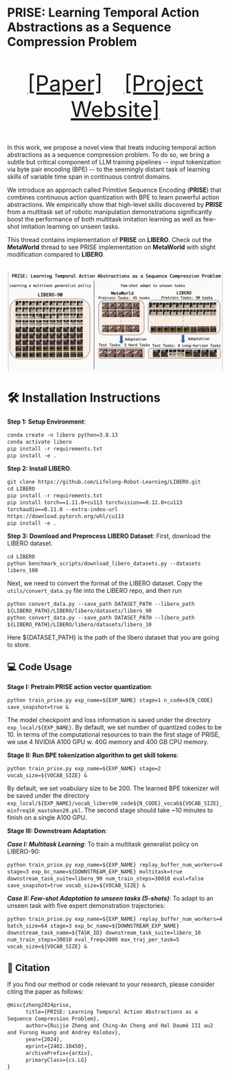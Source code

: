 # PRISE: Learning Temporal Action Abstractions as a Sequence Compression Problem
<p align="center" style="font-size: 50px">
   <a href="https://arxiv.org/pdf/2402.10450.pdf">[Paper]</a>&emsp;<a href="">[Project Website]</a>
</p>

In this work, we propose a novel view that treats inducing temporal action abstractions as a sequence compression problem. To do so, we bring a subtle but critical component of LLM training pipelines -- input tokenization via byte pair encoding (BPE) -- to the seemingly distant task of learning skills of variable time span in continuous control domains. 

We introduce an approach called Primitive Sequence Encoding (**PRISE**) that combines continuous action quantization with BPE to learn powerful action abstractions. We empirically show that high-level skills discovered by **PRISE** from a multitask set of robotic manipulation demonstrations significantly boost the performance of both multitask imitation learning as well as few-shot imitation learning on unseen tasks. 

This thread contains implementation of **PRISE** on **LIBERO**. Check out the **MetaWorld** thread to see PRISE implementation on **MetaWorld** with slight modification compared to **LIBERO**.

<p align="center">
  <br><img src='images/prise_demo.gif' width="500"/><br>
</p>

# 🛠️ Installation Instructions

**Step 1: Setup Environment**: 
```
conda create -n libero python=3.8.13
conda activate libero
pip install -r requirements.txt
pip install -e .
```

**Step 2: Install LIBERO**: 
```
git clone https://github.com/Lifelong-Robot-Learning/LIBERO.git
cd LIBERO
pip install -r requirements.txt
pip install torch==1.11.0+cu113 torchvision==0.12.0+cu113 torchaudio==0.11.0 --extra-index-url https://download.pytorch.org/whl/cu113
pip install -e .
```

**Step 3: Download and Preprocess LIBERO Dataset**: 
First, download the LIBERO dataset.
```
cd LIBERO
python benchmark_scripts/download_libero_datasets.py --datasets libero_100
```
Next, we need to convert the format of the LIBERO dataset. Copy the ``utils/convert_data.py`` file into the LIBERO repo, and then run
```
python convert_data.py --save_path DATASET_PATH --libero_path ${LIBERO_PATH}/LIBERO/libero/datasets/libero_90
python convert_data.py --save_path DATASET_PATH --libero_path ${LIBERO_PATH}/LIBERO/libero/datasets/libero_10
```
Here ${DATASET_PATH} is the path of the libero dataset that you are going to store.



## 💻 Code Usage

**Stage I: Pretrain PRISE action vector quantization**: 
```
python train_prise.py exp_name=${EXP_NAME} stage=1 n_code=${N_CODE} save_snapshot=true &
```
The model checkpoint and loss information is saved under the directory ``exp_local/${EXP_NAME}``. By default, we set number of quantized codes to be 10. In terms of the computational resources to train the first stage of PRISE, we use 4 NVIDIA A100 GPU w. 40G memory and 400 GB CPU memory. 


**Stage II: Run BPE tokenization algorithm to get skill tokens**: 
```
python train_prise.py exp_name=${EXP_NAME} stage=2 vocab_size=${VOCAB_SIZE} &
```
By default, we set voabulary size to be 200. The learned BPE tokenizer will be saved under the directory ``exp_local/${EXP_NAME}/vocab_libero90_code${N_CODE}_vocab${VOCAB_SIZE}_minfreq10_maxtoken20.pkl``. The second stage should take ~10 minutes to finish on a single A100 GPU.


**Stage III: Downstream Adaptation**:

***Case I: Multitask Learning***:
To train a multitask generalist policy on LIBERO-90:
```
python train_prise.py exp_name=${EXP_NAME} replay_buffer_num_workers=4 stage=3 exp_bc_name=${DOWNSTREAM_EXP_NAME} multitask=true downstream_task_suite=libero_90 num_train_steps=30010 eval=false save_snapshot=true vocab_size=${VOCAB_SIZE} &
```

***Case II: Few-shot Adaptation to unseen tasks (5-shots)***:
To adapt to an unseen task with five expert demonstration trajectories:
```
python train_prise.py exp_name=${EXP_NAME} replay_buffer_num_workers=4 batch_size=64 stage=3 exp_bc_name=${DOWNSTREAM_EXP_NAME} downstream_task_name=${TASK_ID} downstream_task_suite=libero_10 num_train_steps=30010 eval_freq=2000 max_traj_per_task=5 vocab_size=${VOCAB_SIZE} &
```


## 📝 Citation

If you find our method or code relevant to your research, please consider citing the paper as follows:

```
@misc{zheng2024prise,
      title={PRISE: Learning Temporal Action Abstractions as a Sequence Compression Problem}, 
      author={Ruijie Zheng and Ching-An Cheng and Hal Daumé III au2 and Furong Huang and Andrey Kolobov},
      year={2024},
      eprint={2402.10450},
      archivePrefix={arXiv},
      primaryClass={cs.LG}
}
```



